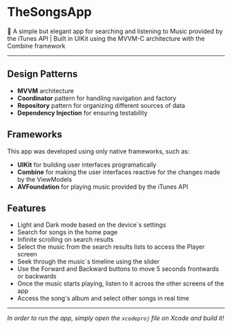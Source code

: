 # TheSongsApp
🎵 A simple but elegant app for searching and listening to Music provided by the iTunes API  |  Built in UIKit using the MVVM-C architecture with the Combine framework

---
## Design Patterns
- **MVVM** architecture
- **Coordinator** pattern for handling navigation and factory
- **Repository** pattern for organizing different sources of data
- **Dependency Injection** for ensuring testability

## Frameworks
This app was developed using only native frameworks, such as:
- **UIKit** for building user interfaces programatically
- **Combine** for making the user interfaces reactive for the changes made by the ViewModels
- **AVFoundation** for playing music provided by the iTunes API

## Features
- Light and Dark mode based on the device`s settings
- Search for songs in the home page
- Infinite scrolling on search results
- Select the music from the search results lists to access the Player screen
- Seek through the music`s timeline using the slider
- Use the Forward and Backward buttons to move 5 seconds frontwards or backwards
- Once the music starts playing, listen to it across the other screens of the app
- Access the song's album and select other songs in real time

---
*In order to run the app, simply open the `xcodeproj` file on Xcode and build it!*
